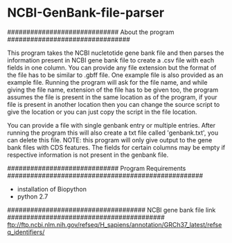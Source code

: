 # NCBI-GenBank-file-parser

############################# About the program ################################

This program takes the NCBI nucletotide gene bank file and then parses the information present in NCBI gene bank file to create a .csv file with each fields in one column. You can provide any file extension but the format of the file has to be similar to .gbff file. One example file is also provided as an example file. Running the program will ask for the file name, and while giving the file name, extension of the file has to be given too, the program assumes the file is present in the same location as of the program, if your file is present in another location then you can change the source script to give the location or you can just copy the script in the file location.

You can provide a file with single genbank entry or multiple entries. After running the program this will also create a txt file called 'genbank.txt', you can delete this file.
NOTE: this program will only give output to the gene bank files with CDS features. The fields for certain columns may be empty if respective information is not present in the genbank file.


############################# Program Requirements ###################################################
- installation of Biopython
- python 2.7

#################################### NCBI gene bank file link #########################################
ftp://ftp.ncbi.nlm.nih.gov/refseq/H_sapiens/annotation/GRCh37_latest/refseq_identifiers/
